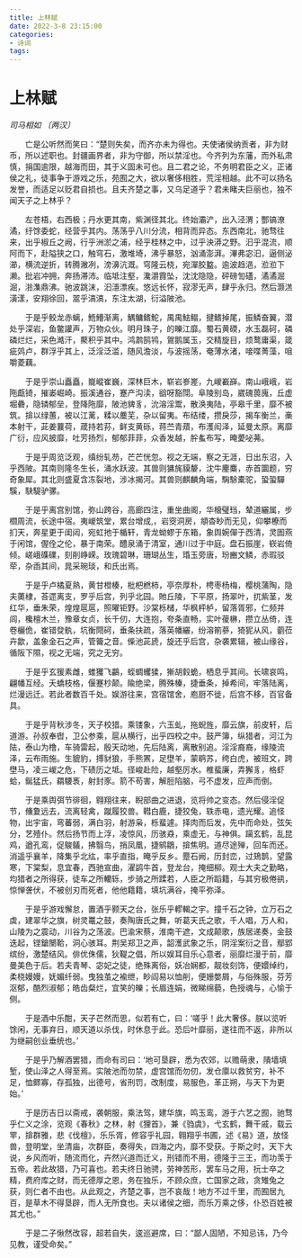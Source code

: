 ```yaml
---
title: 上林赋
date: 2022-3-8 23:15:00
categories:
- 诗词
tags:
---
```


# 上林赋
*司马相如 〔两汉〕*

　　亡是公听然而笑曰：“楚则失矣，而齐亦未为得也。夫使诸侯纳贡者，非为财币，所以述职也。封疆画界者，非为守御，所以禁淫也。今齐列为东藩，而外私肃慎，捐国逾限，越海而田，其于义固未可也。且二君之论，不务明君臣之义，正诸侯之礼，徒事争于游戏之乐，苑囿之大，欲以奢侈相胜，荒淫相越。此不可以扬名发誉，而适足以贬君自损也。且夫齐楚之事，又乌足道乎？君未睹夫巨丽也，独不闻天子之上林乎？

　　左苍梧，右西极；丹水更其南，紫渊径其北。终始灞浐，出入泾渭；酆镐潦潏，纡馀委蛇，经营乎其内。荡荡乎八川分流，相背而异态。东西南北，驰骛往来，出乎椒丘之阙，行乎洲淤之浦，经乎桂林之中，过乎泱漭之野。汩乎混流，顺阿而下，赴隘狭之口，触穹石，激堆埼，沸乎暴怒，汹涌澎湃。滭弗宓汩，逼侧泌瀄，横流逆折，转腾潎冽，滂濞沆溉。穹隆云桡，宛潬胶盭。逾波趋浥，涖涖下濑。批岩冲拥，奔扬滞沛。临坻注壑，瀺灂霣坠，沈沈隐隐，砰磅訇礚，潏潏淈淈，湁潗鼎沸。驰波跳沫，汩濦漂疾。悠远长怀，寂漻无声，肆乎永归。然后灏溔潢漾，安翔徐回，翯乎滈滈，东注太湖，衍溢陂池。

　　于是乎鲛龙赤螭，䱭䲛渐离，鰅鳙鳍鮀，禺禺魼鳎，揵鳍掉尾，振鳞奋翼，潜处乎深岩，鱼鳖讙声，万物众伙。明月珠子，的皪江靡。蜀石黄碝，水玉磊砢，磷磷烂烂，采色澔汗，藂积乎其中。鸿鹔鹄鸨，鴐鹅属玉，交精旋目，烦鹜庸渠，箴疵䴔卢，群浮乎其上，泛淫泛滥，随风澹淡，与波摇荡，奄薄水渚，唼喋菁藻，咀嚼菱藕。

　　于是乎崇山矗矗，巃嵷崔巍，深林巨木，崭岩㟥嵳，九嵕嶻嶭。南山峨峨，岩陁甗锜，摧崣崛崎。振溪通谷，蹇产沟渎，谽呀豁閕。阜陵别岛，崴磈葨廆，丘虚堀礨，隐辚郁垒，登降陁靡，陂池貏豸，沇溶淫鬻，散涣夷陆，亭皋千里，靡不被筑。揜以绿蕙，被以江蓠，糅以蘪芜，杂以留夷。布结缕，攒戾莎，揭车衡兰，槀本射干，茈姜蘘荷，葴持若荪，鲜支黄砾，蒋苎青薠，布濩闳泽，延曼太原。离靡广衍，应风披靡，吐芳扬烈，郁郁菲菲，众香发越，肸蚃布写，晻薆咇茀。

　　于是乎周览泛观，缜纷轧芴，芒芒恍忽。视之无端，察之无涯，日出东沼，入乎西陂。其南则隆冬生长，涌水跃波。其兽则㺎旄貘嫠，沈牛麈麋，赤首圜题，穷奇象犀。其北则盛夏含冻裂地，涉冰揭河。其兽则麒麟角端，騊駼橐驼，蛩蛩驒騱，駃騠驴骡。

　　于是乎离宫别馆，弥山跨谷，高廊四注，重坐曲阁，华榱璧珰，辇道纚属，步櫩周流，长途中宿。夷嵕筑堂，累台增成,，岩窔洞房，頫杳眇而无见，仰攀橑而扪天，奔星更于闺闼，宛虹扡于楯轩，青龙蚴蟉于东箱，象舆婉僤于西清，灵圄燕于闲馆，偓佺之伦，暴于南荣。醴泉涌于清室，通川过于中庭。盘石振崖，嵚岩倚倾。嵯峨磼礏，刻削峥嵘。玫瑰碧琳，珊瑚丛生，琘玉旁唐，玢豳文鳞，赤瑕驳荦，杂臿其间，晁采琬琰，和氏出焉。

　　于是乎卢橘夏熟，黄甘橙楱，枇杷橪柿，亭奈厚朴，梬枣杨梅，樱桃蒲陶，隐夫薁棣，荅遝离支，罗乎后宫，列乎北园。貤丘陵，下平原，扬翠叶，扤紫茎，发红华，垂朱荣，煌煌扈扈，照曜钜野。沙棠栎槠，华枫枰栌，留落胥邪，仁频并闾，欃檀木兰，豫章女贞，长千仞，大连抱，夸条直畅，实叶葰楙，攒立丛倚，连卷欐佹，崔错癹骫，坑衡閜砢，垂条扶疏，落英幡纚，纷溶箾蔘，猗狔从风，藰莅卉歙，盖象金石之声，管籥之音。偨池茈虒，旋还乎后宫，杂袭累辑，被山缘谷，循阪下隰，视之无端，究之无穷。

　　于是乎玄猨素雌，蜼玃飞鸓，蛭蜩蠼猱，獑胡豰蛫，栖息乎其间。长啸哀鸣，翩幡互经。夭蟜枝格，偃蹇杪颠。隃绝梁，腾殊榛，捷垂条，掉希间，牢落陆离，烂漫远迁。若此者数百千处。娱游往来，宫宿馆舍，庖厨不徙，后宫不移，百官备具。

　　于是乎背秋涉冬，天子校猎。乘镂象，六玉虬，拖蜺旌，靡云旗，前皮轩，后道游。孙叔奉辔，卫公参乘，扈从横行，出乎四校之中。鼓严簿，纵猎者，河江为阹，泰山为橹，车骑雷起，殷天动地，先后陆离，离散别追。淫淫裔裔，缘陵流泽，云布雨施。生貔豹，搏豺狼，手熊罴，足壄羊，蒙鹖苏，绔白虎，被班文，跨壄马，凌三嵕之危，下碛历之坻。径峻赴险，越壑厉水。椎蜚廉，弄獬豸，格虾蛤，鋋猛氏，羂騕褭，射封豕。箭不苟害，解脰陷脑，弓不虚发，应声而倒。

　　于是乘舆弭节徘徊，翱翔往来，睨部曲之进退，览将帅之变态。然后侵淫促节，儵夐远去，流离轻禽，蹴履狡兽。轊白鹿，捷狡兔，轶赤电，遗光耀。追怪物，出宇宙，弯蕃弱，满白羽，射游枭，栎蜚遽。择肉而后发，先中而命处，弦矢分，艺殪仆。然后扬节而上浮，凌惊风，历骇猋，乘虚无，与神俱。躏玄鹤，乱昆鸡，遒孔鸾，促鵔鸃，拂翳鸟，捎凤凰，捷鹓鶵，揜焦明。道尽途殚，回车而还。消遥乎襄羊，降集乎北纮，率乎直指，晻乎反乡。蹷石阙，历封峦，过鳷鹊，望露寒，下棠梨，息宜春，西驰宣曲，濯鹢牛首，登龙台，掩细柳。观士大夫之勤略，均猎者之所得获，徒车之所轥轹，步骑之所蹂若，人臣之所蹈籍，与其穷极倦谻，惊惮詟伏，不被创刃而死者，他他籍籍，填坑满谷，掩平弥泽。

　　于是乎游戏懈怠，置酒乎颢天之台，张乐乎轇輵之宇。撞千石之钟，立万石之虡，建翠华之旗，树灵鼍之鼓，奏陶唐氏之舞，听葛天氏之歌，千人唱，万人和，山陵为之震动，川谷为之荡波。巴渝宋蔡，淮南干遮，文成颠歌，族居递奏，金鼓迭起，铿鎗闛鞈，洞心骇耳。荆吴郑卫之声，韶濩武象之乐，阴淫案衍之音，鄢郢缤纷，激楚结风。俳优侏儒，狄鞮之倡，所以娱耳目乐心意者，丽靡烂漫于前，靡曼美色于后。若夫青琴、宓妃之徒，绝殊离俗，妖冶娴都，靓妆刻饰，便嬛绰约，柔桡嫚嫚，妩媚纤弱。曳独茧之褕绁，眇阎易以恤削，便姗嫳屑，与俗殊服，芬芳沤郁，酷烈淑郁；皓齿粲烂，宜笑的皪；长眉连娟，微睇绵藐，色授魂与，心愉于侧。

　　于是酒中乐酣，天子芒然而思，似若有亡，曰：‘嗟乎！此大奢侈。朕以览听馀闲，无事弃日，顺天道以杀伐，时休息于此。恐后叶靡丽，遂往而不返，非所以为继嗣创业垂统也。’

　　于是乎乃解酒罢猎，而命有司曰：‘地可垦辟，悉为农郊，以赡萌隶，隤墙填堑，使山泽之人得至焉。实陂池而勿禁，虚宫馆而勿仞，发仓廪以救贫穷，补不足，恤鳏寡，存孤独，出德号，省刑罚，改制度，易服色，革正朔，与天下为更始。’

　　于是历吉日以斋戒，袭朝服，乘法驾，建华旗，鸣玉鸾，游于六艺之囿，驰骛乎仁义之涂，览观《春秋》之林，射《狸首》，兼《驺虞》，弋玄鹤，舞干戚，载云䍐，揜群雅，悲《伐檀》，乐乐胥，修容乎礼园，翱翔乎书圃，述《易》道，放怪兽，登明堂，坐清庙，次群臣，奏得失，四海之内，靡不受获。于斯之时，天下大说，乡风而听，随流而化，卉然兴道而迁义，刑错而不用，德隆于三王，而功羡于五帝。若此故猎，乃可喜也。若夫终日驰骋，劳神苦形，罢车马之用，抏士卒之精，费府库之财，而无德厚之恩，务在独乐，不顾众庶，亡国家之政，贪雉兔之获，则仁者不由也。从此观之，齐楚之事，岂不哀哉！地方不过千里，而囿居九百，是草木不得垦辟，而人无所食也。夫以诸侯之细，而乐万乘之侈，仆恐百姓被其尤也。”

　　于是二子愀然改容，超若自失，逡巡避席，曰：“鄙人固陋，不知忌讳，乃今见教，谨受命矣。”
